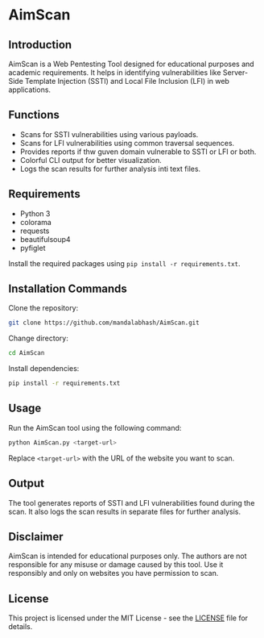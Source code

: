 
# AimScan

## Introduction
AimScan is a Web Pentesting Tool designed for educational purposes and academic requirements. It helps in identifying vulnerabilities like Server-Side Template Injection (SSTI) and Local File Inclusion (LFI) in web applications.

## Functions
- Scans for SSTI vulnerabilities using various payloads.
- Scans for LFI vulnerabilities using common traversal sequences.
- Provides reports if thw guven domain vulnerable to SSTI or LFI or both.
- Colorful CLI output for better visualization.
- Logs the scan results for further analysis inti text files.

## Requirements
- Python 3
- colorama
- requests
- beautifulsoup4
- pyfiglet

Install the required packages using `pip install -r requirements.txt`.

## Installation Commands
Clone the repository:
```bash
git clone https://github.com/mandalabhash/AimScan.git
```

Change directory:
```bash
cd AimScan
```

Install dependencies:
```bash
pip install -r requirements.txt
```

## Usage
Run the AimScan tool using the following command:
```bash
python AimScan.py <target-url>
```

Replace `<target-url>` with the URL of the website you want to scan.

## Output
The tool generates reports of SSTI and LFI vulnerabilities found during the scan. It also logs the scan results in separate files for further analysis.

## Disclaimer
AimScan is intended for educational purposes only. The authors are not responsible for any misuse or damage caused by this tool. Use it responsibly and only on websites you have permission to scan.

## License
This project is licensed under the MIT License - see the [LICENSE](LICENSE) file for details.

